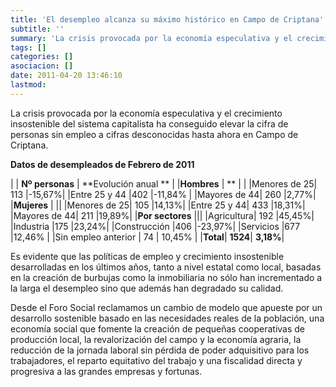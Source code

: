 ```yaml
---
title: 'El desempleo alcanza su máximo histórico en Campo de Criptana'
subtitle: ''
summary: 'La crisis provocada por la economía especulativa y el crecimiento insostenible del sistema capitalista ha conseguido elevar la cifra de personas sin empleo a cifras desconocidas hasta ahora en Campo de Criptana. '
tags: []
categories: []
asociacion: []
date: 2011-04-20 13:46:10
lastmod:
---
```


La crisis provocada por la economía especulativa y el crecimiento insostenible del sistema capitalista ha conseguido elevar la cifra de personas sin empleo a cifras desconocidas hasta ahora en Campo de Criptana. 

**Datos de desempleados de Febrero de 2011**

| | **Nº personas**	| **Evolución anual ** |
|**Hombres** | ** |  |
|Menores de 25|	113	|-15,67%|
|Entre 25 y 44	|402	 |-11,84% |
|Mayores de 44|	260	|2,77%|
|**Mujeres**	 |	||
|Menores de 25|	105	|14,13%|
|Entre 25 y 44|	433	|18,31%|
|Mayores de 44|	211	|19,89%|
|**Por sectores**	 |||
|Agricultura|	192	|45,45%|
|Industria	|175	|23,24%|
|Construcción	|406	|-23,97%|
|Servicios	|677	 |12,46% |
|Sin empleo anterior |	74	| 10,45% |
|**Total**| 	**1524**|	**3,18%**|



Es evidente que las políticas de empleo y crecimiento insostenible desarrolladas en los últimos años, tanto a nivel estatal como local, basadas en la creación de burbujas como la inmobiliaria no sólo han incrementado a la larga el desempleo sino que además han degradado su calidad. 

Desde el Foro Social reclamamos un cambio de modelo que apueste por un desarrollo sostenible basado en las necesidades reales de la población, una economía social que fomente la creación de pequeñas cooperativas de producción local, la revalorización del campo y la economía agraria, la reducción de la jornada laboral sin pérdida de poder adquisitivo para los trabajadores, el reparto equitativo del trabajo y una fiscalidad directa y progresiva a las grandes empresas y fortunas. 